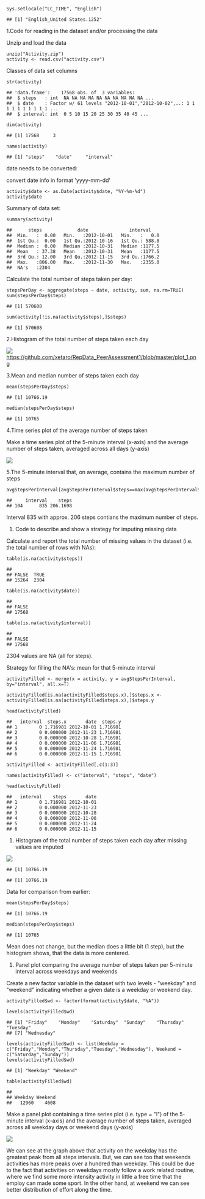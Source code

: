    Sys.setlocale("LC_TIME", "English")

    ## [1] "English_United States.1252"

1.Code for reading in the dataset and/or processing the data

Unzip and load the data

    unzip("Activity.zip")
    activity <- read.csv("activity.csv")

Classes of data set columns

    str(activity)

    ## 'data.frame':    17568 obs. of  3 variables:
    ##  $ steps   : int  NA NA NA NA NA NA NA NA NA NA ...
    ##  $ date    : Factor w/ 61 levels "2012-10-01","2012-10-02",..: 1 1 1 1 1 1 1 1 1 1 ...
    ##  $ interval: int  0 5 10 15 20 25 30 35 40 45 ...

    dim(activity)

    ## [1] 17568     3

    names(activity)

    ## [1] "steps"    "date"     "interval"

date needs to be converted:

convert date info in format 'yyyy-mm-dd'

    activity$date <- as.Date(activity$date, "%Y-%m-%d")
    activity$date

Summary of data set:

    summary(activity)

    ##      steps             date               interval     
    ##  Min.   :  0.00   Min.   :2012-10-01   Min.   :   0.0  
    ##  1st Qu.:  0.00   1st Qu.:2012-10-16   1st Qu.: 588.8  
    ##  Median :  0.00   Median :2012-10-31   Median :1177.5  
    ##  Mean   : 37.38   Mean   :2012-10-31   Mean   :1177.5  
    ##  3rd Qu.: 12.00   3rd Qu.:2012-11-15   3rd Qu.:1766.2  
    ##  Max.   :806.00   Max.   :2012-11-30   Max.   :2355.0  
    ##  NA's   :2304

Calculate the total number of steps taken per day:

    stepsPerDay <- aggregate(steps ~ date, activity, sum, na.rm=TRUE)
    sum(stepsPerDay$steps)

    ## [1] 570608

    sum(activity[!is.na(activity$steps),]$steps)

    ## [1] 570608

2.Histogram of the total number of steps taken each day

![](CreerPA1_template_md_file__files/figure-markdown_strict/unnamed-chunk-7-1.png)
<https://github.com/xetaro/RepData_PeerAssessment1/blob/master/plot_1.png>

3.Mean and median number of steps taken each day

    mean(stepsPerDay$steps)

    ## [1] 10766.19

    median(stepsPerDay$steps)

    ## [1] 10765

4.Time series plot of the average number of steps taken

Make a time series plot of the 5-minute interval (x-axis) and the
average number of steps taken, averaged across all days (y-axis)

![](CreerPA1_template_md_file__files/figure-markdown_strict/unnamed-chunk-9-1.png)

5.The 5-minute interval that, on average, contains the maximum number of
steps

    avgStepsPerInterval[avgStepsPerInterval$steps==max(avgStepsPerInterval$steps),]

    ##     interval    steps
    ## 104      835 206.1698

Interval 835 with approx. 206 steps contians the maximum number of
steps.

1.  Code to describe and show a strategy for imputing missing data

Calculate and report the total number of missing values in the dataset
(i.e. the total number of rows with NAs):

    table(is.na(activity$steps))

    ## 
    ## FALSE  TRUE 
    ## 15264  2304

    table(is.na(activity$date))

    ## 
    ## FALSE 
    ## 17568

    table(is.na(activity$interval))

    ## 
    ## FALSE 
    ## 17568

2304 values are NA (all for steps).

Strategy for filling the NA's: mean for that 5-minute interval

    activityFilled <- merge(x = activity, y = avgStepsPerInterval, by="interval", all.x=T)

    activityFilled[is.na(activityFilled$steps.x),]$steps.x <-activityFilled[is.na(activityFilled$steps.x),]$steps.y 

    head(activityFilled)

    ##   interval  steps.x       date  steps.y
    ## 1        0 1.716981 2012-10-01 1.716981
    ## 2        0 0.000000 2012-11-23 1.716981
    ## 3        0 0.000000 2012-10-28 1.716981
    ## 4        0 0.000000 2012-11-06 1.716981
    ## 5        0 0.000000 2012-11-24 1.716981
    ## 6        0 0.000000 2012-11-15 1.716981

    activityFilled <- activityFilled[,c(1:3)]

    names(activityFilled) <- c("interval", "steps", "date")

    head(activityFilled)

    ##   interval    steps       date
    ## 1        0 1.716981 2012-10-01
    ## 2        0 0.000000 2012-11-23
    ## 3        0 0.000000 2012-10-28
    ## 4        0 0.000000 2012-11-06
    ## 5        0 0.000000 2012-11-24
    ## 6        0 0.000000 2012-11-15

1.  Histogram of the total number of steps taken each day after missing
    values are imputed

![](CreerPA1_template_md_file__files/figure-markdown_strict/unnamed-chunk-13-1.png)

    ## [1] 10766.19

    ## [1] 10766.19

Data for comparison from earlier:

    mean(stepsPerDay$steps)

    ## [1] 10766.19

    median(stepsPerDay$steps)

    ## [1] 10765

Mean does not change, but the median does a little bit (1 step), but the
histogram shows, that the data is more centered.

1.  Panel plot comparing the average number of steps taken per 5-minute
    interval across weekdays and weekends

Create a new factor variable in the dataset with two levels - "weekday"
and "weekend" indicating whether a given date is a weekday or weekend
day.

    activityFilled$wd <- factor(format(activity$date, "%A"))

    levels(activityFilled$wd)

    ## [1] "Friday"    "Monday"    "Saturday"  "Sunday"    "Thursday"  "Tuesday"  
    ## [7] "Wednesday"

    levels(activityFilled$wd) <- list(Weekday = c("Friday","Monday","Thursday","Tuesday","Wednesday"), Weekend = c("Saturday","Sunday"))
    levels(activityFilled$wd)

    ## [1] "Weekday" "Weekend"

    table(activityFilled$wd)

    ## 
    ## Weekday Weekend 
    ##   12960    4608

Make a panel plot containing a time series plot (i.e. type = "l") of the
5-minute interval (x-axis) and the average number of steps taken,
averaged across all weekday days or weekend days (y-axis)

![](CreerPA1_template_md_file__files/figure-markdown_strict/unnamed-chunk-16-1.png)

We can see at the graph above that activity on the weekday has the
greatest peak from all steps intervals. But, we can see too that
weekends activities has more peaks over a hundred than weekday. This
could be due to the fact that activities on weekdays mostly follow a
work related routine, where we find some more intensity activity in
little a free time that the employ can made some sport. In the other
hand, at weekend we can see better distribution of effort along the
time.
